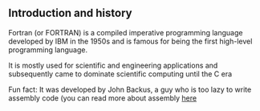 ## Introduction and history 

Fortran (or FORTRAN) is a compiled imperative programming language developed by IBM in the 1950s and is famous for being the first high-level programming language.

It is mostly used for scientific and engineering applications and subsequently came to dominate scientific computing until the C era

Fun fact: It was developed by John Backus, a guy who is too lazy to write assembly code (you can read more about assembly [here]([htpps//](https://wikipedia.org/wiki/Assembly_language))
